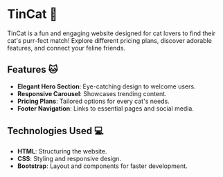 # TinCat 🐾

TinCat is a fun and engaging website designed for cat lovers to find their cat's purr-fect match! Explore different pricing plans, discover adorable features, and connect your feline friends.

## Features 🐱

- **Elegant Hero Section**: Eye-catching design to welcome users.
- **Responsive Carousel**: Showcases trending content.
- **Pricing Plans**: Tailored options for every cat's needs.
- **Footer Navigation**: Links to essential pages and social media.

## Technologies Used 💻

- **HTML**: Structuring the website.
- **CSS**: Styling and responsive design.
- **Bootstrap**: Layout and components for faster development.


